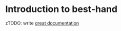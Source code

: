 # Introduction to best-hand

zTODO: write [great documentation](http://jacobian.org/writing/great-documentation/what-to-write/)
